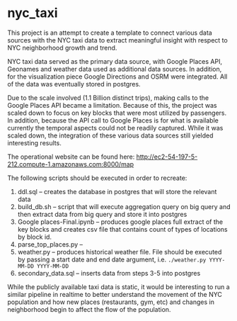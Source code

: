 # nyc_taxi

This project is an attempt to create a template to connect various data sources with the NYC taxi data to extract meaningful insight with respect to NYC neighborhood growth and trend. 

NYC taxi data served as the primary data source, with Google Places API, Geonames and weather data used as additional data sources. In addition, for the visualization piece Google Directions and OSRM were integrated. All of the data was eventually stored in postgres.

Due to the scale involved (1.1 Billion distinct trips), making calls to the Google Places API became a limitation. Because of this, the project was scaled down to focus on key blocks that were most utilized by passengers. In addition, because the API call to Google Places is for what is available currently the temporal aspects could not be readily captured. While it was scaled down, the integration of these various data sources still yielded interesting results. 

The operational website can be found here: http://ec2-54-197-5-212.compute-1.amazonaws.com:8000/map

The following scripts should be executed in order to recreate: 

1.	ddl.sql – creates the database in postgres that will store the relevant data
2.	build_db.sh – script that will execute aggregation query on big query and then extract data from big query and store it into postgres
3.	Google places-Final.ipynb – produces google places full extract of the key blocks and creates csv file that contains count of types of locations by block id.
4.	parse_top_places.py – 
5.	weather.py – produces historical weather file. File should be executed by passing a start date and end date argument, i.e. `./weather.py YYYY-MM-DD YYYY-MM-DD`
6.	secondary_data.sql – inserts data from steps 3-5 into postgres

While the publicly available taxi data is static, it would be interesting to run a similar pipeline in realtime to better understand the movement of the NYC population and how new places (restaurants, gym, etc) and changes in neighborhood begin to affect the flow of the population. 
